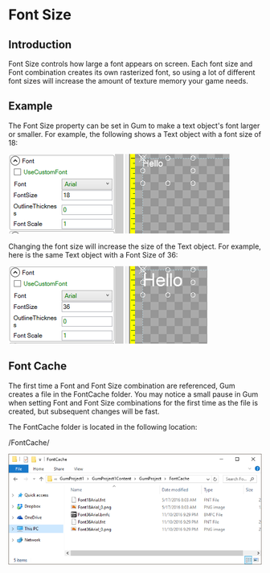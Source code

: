 # Font Size

## Introduction

Font Size controls how large a font appears on screen. Each font size and Font combination creates its own rasterized font, so using a lot of different font sizes will increase the amount of texture memory your game needs.

## Example

The Font Size property can be set in Gum to make a text object's font larger or smaller. For example, the following shows a Text object with a font size of 18:

![](../../.gitbook/assets/FontSize18.png)

Changing the font size will increase the size of the Text object. For example, here is the same Text object with a Font Size of 36:

![](../../.gitbook/assets/FontSize36.png)

## Font Cache

The first time a Font and Font Size combination are referenced, Gum creates a file in the FontCache folder. You may notice a small pause in Gum when setting Font and Font Size combinations for the first time as the file is created, but subsequent changes will be fast.

The FontCache folder is located in the following location:

/FontCache/

![](../../.gitbook/assets/FontCacheFolder.png)
